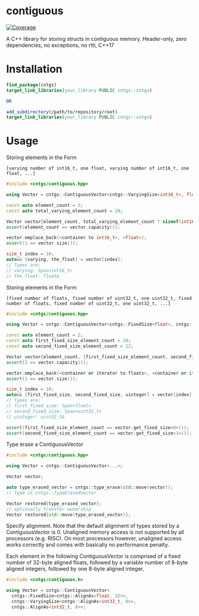 # contiguous

[![Coverage](https://sonarcloud.io/api/project_badges/measure?project=Tradias_contiguous&metric=coverage)](https://sonarcloud.io/dashboard?id=Tradias_contiguous)

A C++ library for storing structs in contiguous memory. Header-only, zero dependencies, no exceptions, no rtti, C++17

# Installation

```cmake
find_package(cntgs)
target_link_libraries(your_library PUBLIC cntgs::cntgs)

OR 

add_subdirectory(/path/to/repository/root)
target_link_libraries(your_library PUBLIC cntgs::cntgs)
```

# Usage

Storing elements in the Form

```
[varying number of int16_t, one float, varying number of int16_t, one float, ...]
```

```c++
#include <cntgs/contiguous.hpp>

using Vector = cntgs::ContiguousVector<cntgs::VaryingSize<int16_t>, float>;

const auto element_count = 5;
const auto total_varying_element_count = 20;

Vector vector{element_count, total_varying_element_count * sizeof(int16_t)};
assert(element_count == vector.capacity());

vector.emplace_back(<container to int16_t>, <float>);
assert(1 == vector.size());

size_t index = 10;
auto&& [varying, the_float] = vector[index];
// Types are:
// varying: Span<int16_t>
// the_float: float&
```

Storing elements in the Form

```
[fixed number of floats, fixed number of uint32_t, one uint32_t, fixed number of floats, fixed number of uint32_t, one uint32_t, ...]
```

```c++
#include <cntgs/contiguous.hpp>

using Vector = cntgs::ContiguousVector<cntgs::FixedSize<float>, cntgs::FixedSize<uint32_t>, uint32_t>;

const auto element_count = 2;
const auto first_fixed_size_element_count = 10;
const auto second_fixed_size_element_count = 12;

Vector vector{element_count, {first_fixed_size_element_count, second_fixed_size_element_count}};
assert(2 == vector.capacity());

vector.emplace_back(<container or iterator to floats>, <container or iterator to uint32_t>, <uint32_t>);
assert(1 == vector.size());

size_t index = 10;
auto&& [first_fixed_size, second_fixed_size, uinteger] = vector[index];
// Types are:
// first_fixed_size: Span<float>
// second_fixed_size: Span<uint32_t>
// uinteger: uint32_t&

assert(first_fixed_size_element_count == vector.get_fixed_size<0>());
assert(second_fixed_size_element_count == vector.get_fixed_size<1>());
```

Type erase a ContiguousVector

```c++
#include <cntgs/contiguous.hpp>

using Vector = cntgs::ContiguousVector<...>;

Vector vector;

auto type_erased_vector = cntgs::type_erase(std::move(vector));
// Type is cntgs::TypeErasedVector

Vector restored{type_erased_vector};
// optionally transfer ownership
Vector restored{std::move(type_erased_vector)};
```

Specify alignment. Note that the default alignment of types stored by a ContiguousVector is 0. Unaligned memory access is not supported by all processors (e.g. RISC).
On most processors however, unaligned access works correctly and comes with basically no performance penalty.

Each element in the following ContiguousVector is comprised of a fixed number of 32-byte aligned floats, followed by a variable number of 8-byte aligned integers, followed by one 8-byte aligned integer.

```c++
#include <cntgs/contiguous.h>

using Vector = cntgs::ContiguousVector<
  cntgs::FixedSize<cntgs::AlignAs<float, 32>>, 
  cntgs::VaryingSize<cntgs::AlignAs<int32_t, 8>>,
  cntgs::AlignAs<int32_t, 8>>;
```
